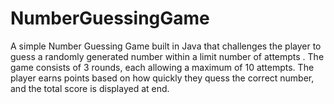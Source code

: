 # NumberGuessingGame
A simple Number Guessing Game built in Java that challenges the player to guess a randomly generated number within a limit number of attempts . The game consists of 3 rounds, each allowing a maximum of 10 attempts. The player earns points based on how quickly they quess the correct number, and the total score is displayed at end.
